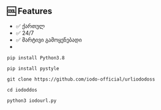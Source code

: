 
## 🆒 Features
- ✅ ქართულ
- ✅ 24/7
- ✅ მარტივი გამოყენებადი
- 
`pip install Python3.8`

`pip install pystyle`

`git clone https://github.com/iodo-official/urliododoss`

`cd iododdos`

`python3 iodourl.py`
